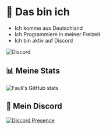 # 👋 Das bin ich
- Ich komme aus Deutschland
- Ich Programmiere in meiner Freizeit
- Ich bin aktiv auf Discord

![Discord](https://img.shields.io/discord/1278386418166792222?style=for-the-badge&logo=Discord&label=Discord&color=blue&link=https%3A%2F%2Fdiscord.gg%2Fslothycrew)


## 📊 Meine Stats
![Fauli's GitHub stats](https://github-readme-stats.vercel.app/api?username=faauli&theme=react&dark_icons=true)

## 🚨 Mein Discord
[![Discord Presence](https://lanyard.cnrad.dev/api/1157683430570610790)](https://discord.com/users/1157683430570610790)
